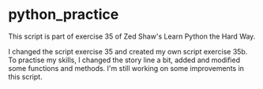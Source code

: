 # python_practice

This script is part of exercise 35 of Zed Shaw's Learn Python the Hard Way.


I changed the script exercise 35 and created my own script exercise 35b. 
To practise my skills, I changed the story line a bit, added and modified some functions and methods.
I'm still working on some improvements in this script.
